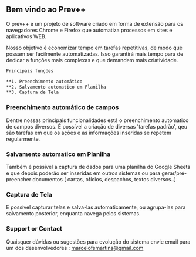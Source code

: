 ## Bem vindo ao Prev++

O prev++ é um projeto de software criado em forma de extensão para os navegadores Chrome e Firefox que automatiza processos em sites e aplicativos WEB.

Nosso objetivo é economizar tempo em tarefas repetitivas, de modo que possam ser facilmente automatizadas. Isso garantirá mais tempo para de dedicar a funções mais complexas e que demandem mais criatividade.    



```markdown
Principais funções

**1. Preenchimento automático
**2. Salvamento automatico em Planilha
**3. Captura de Tela

``` 

### Preenchimento automático de campos  

Dentre nossas principais funcionalidades está o preenchimento automatico de campos diversos. É possível a criação de diversas 'tarefas padrão', qeu são tarefas em que os ações e as informações inseridas se repetem regularmente. 

### Salvamento automatico em Planilha  

Também é possível a captura de dados para uma planilha do Google Sheets e que depois poderão ser inseridas em outros sistemas ou para gerar/pré-preencher documentos ( cartas, ofícios, despachos, textos diversos..)

### Captura de Tela

É possível capturar telas e salva-las automaticamente, ou agrupa-las para salvamento posterior, enquanta navega pelos sistemas.

### Support or Contact

Quaisquer dúvidas ou sugestões para evolução do sistema envie email para um dos desenvolvedores : marcelofsmartins@gmail.com 

